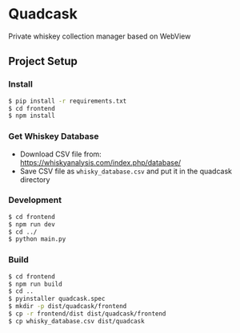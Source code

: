 # Quadcask

Private whiskey collection manager based on WebView

## Project Setup

### Install

```bash
$ pip install -r requirements.txt
$ cd frontend
$ npm install
```

### Get Whiskey Database

* Download CSV file from: https://whiskyanalysis.com/index.php/database/
* Save CSV file as ``whisky_database.csv`` and put it in the quadcask directory

### Development

```bash
$ cd frontend
$ npm run dev
$ cd ../
$ python main.py
```

### Build

```bash
$ cd frontend
$ npm run build
$ cd ..
$ pyinstaller quadcask.spec
$ mkdir -p dist/quadcask/frontend
$ cp -r frontend/dist dist/quadcask/frontend
$ cp whisky_database.csv dist/quadcask
```

